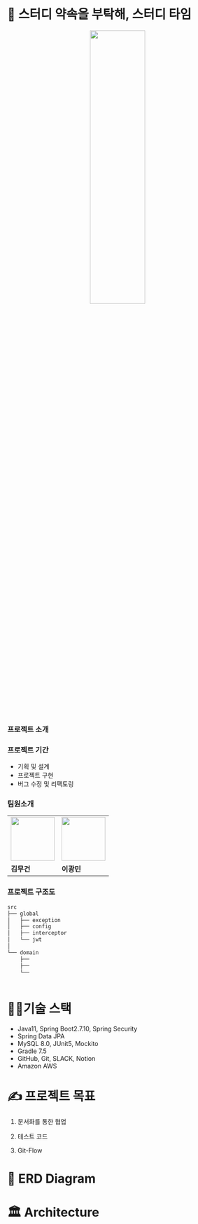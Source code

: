 # 📖 스터디 약속을 부탁해, 스터디 타임


<p align="center">
<img src="https://user-images.githubusercontent.com/103854287/229304023-5cd76539-1c4a-450d-a79e-4d8b814c46c8.png" style="width: 50%; height: 40%;" />
</p>

### 프로젝트 소개




### 프로젝트 기간
- 기획 및 설계
- 프로젝트 구현
- 버그 수정 및 리팩토링

### 팀원소개
<table>
  <tr>
    <td>
         <img src="https://user-images.githubusercontent.com/103854287/211192470-8aa1b1b8-0547-4da4-b674-3e08778bdf98.png" width="100px" />
    </td>
     <td>
         <img src="https://user-images.githubusercontent.com/103854287/211192470-8aa1b1b8-0547-4da4-b674-3e08778bdf98.png" width="100px" />
    </td>
  </tr>
  <tr>
    <td><b>김무건</b></td>
    <td><b>이광민</b></td>
  </tr>
</table>

### 프로젝트 구조도
```bash
src
├── global 
│   ├── exception
│   ├── config
│   ├── interceptor
│   └── jwt
│  
└── domain
    ├── 
    ├── 
    └── 
 
```


# 👨‍🔧기술 스택
- Java11, Spring Boot2.7.10, Spring Security
- Spring Data JPA
- MySQL 8.0, JUnit5, Mockito
- Gradle 7.5
- GitHub, Git, SLACK, Notion
- Amazon AWS

# ✍ 프로젝트 목표
1. 문서화를 통한 협업

2. 테스트 코드

3. Git-Flow


# 🧊 ERD Diagram

# 🏛️ Architecture
